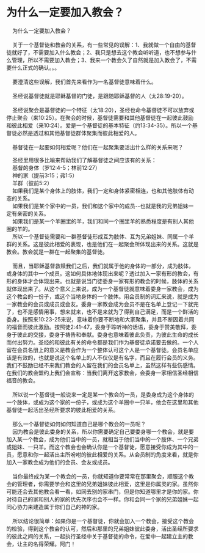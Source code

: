 # 为什么一定要加入教会？



<p>&nbsp; &nbsp; 为什么一定要加入教会？<br />
&nbsp;<br />
&nbsp; &nbsp; 关于一个基督徒和教会的关系，有一些常见的误解：1、我就做一个自由的基督徒就好了，不需要加入什么教会；2、我只是想去这个教会听听道，也不想参与什么管理，所以不需要加入教会；3、我来一个教会久了自然就是加入教会了，不需要什么正式的确认。。。<br />
&nbsp;<br />
&nbsp; &nbsp; 要澄清这些误解，我们首先来看作为一名基督徒意味着什么。<br />
&nbsp;<br />
&nbsp; &nbsp; 圣经说基督徒就是耶稣基督的门徒，是跟随耶稣基督的人（太28:19-20）。<br />
&nbsp;<br />
&nbsp; &nbsp; 圣经说聚会是基督徒的一个特征（太18:20），圣经也命令基督徒不可以放弃或停止聚会（来10:25）。在聚会的时候，基督徒需要和其他基督徒在一起彼此鼓励和彼此相爱（来10:24）。爱是一个基督徒的基本特征（约13:34-35）。所以一个基督徒必然是透过和其他基督徒群体聚集而彼此相爱的人。<br />
&nbsp;<br />
&nbsp; &nbsp; 基督徒在一起要如何相爱呢？他们在一起聚集要活出什么样的关系来呢？&nbsp; &nbsp;</p>

<p>&nbsp; &nbsp; 圣经里用很多比喻来帮助我们了解基督徒之间应该有的关系：<br />
&nbsp; &nbsp; 基督的身体（罗12:4-5；林前12:27）<br />
&nbsp; &nbsp; 神的家（提前3:15；弗1:5）<br />
&nbsp; &nbsp; 羊群（彼前5:2）&nbsp;<br />
&nbsp; &nbsp; 如果我们是某个身体上的肢体，我们一定和身体紧密相连，也和其他肢体有动态的关系。<br />
&nbsp; &nbsp; 如果我们是某个家中的一员，我们和这个家中的成员--也就是我的兄弟姐妹一定有亲密的关系。<br />
&nbsp; &nbsp; 如果我们是某一个羊圈里的羊，我们和同一个圈里羊的熟悉程度是有别人其他圈的羊的。<br />
&nbsp; &nbsp; 所以一个基督徒需要和一群基督徒形成互为肢体、互为兄弟姐妹、同属一个羊群的关系。这是彼此相爱的表现，也是他们在一起聚会所体现出来的关系。这就是教会。教会就是一群在一起聚集的基督徒。<br />
&nbsp;<br />
&nbsp; &nbsp; 而且，当耶稣基督救赎我们之后，我们就属于他的身体的一部分，成为肢体，或身体的其中一个成员。这如何具体地体现出来呢？透过加入一家有形的教会，有形的身体才会体现出来。也就是说当门徒委身一家有形的教会的时候，肢体的关系就体现出来了。从这个意义上来说，成为一个基督徒就意味着委身一家教会，成为这个教会的一份子，或这个当地身体的一个肢体。用会员制的词汇来说，就是成为一家教会的会员或成员或会友。委身一家教会成为会员不是在名单上登记一下就完了，也不是感情用事，想来就来，也不是来就为了得到自己满足，而是一个鲜活的委身。按照来10:23-25来说，意味着你要不断地和大家聚集，并且不断因着共同的福音而彼此激励。按照徒2:41-47，委身于聆听神的话语，委身于赞美敬拜，委身于彼此的交接，委身于祷告和奉献。委身也意味着彼此负责，为彼此生命的成长而付出努力。圣经的和彼此有关的命令都是我们作为基督徒承诺要去做的。一个人留在会员名册上的意义是教会作为一个整体认可这个人是一个基督徒。会员名单应该是有效的，也就是说这个名单上的人不仅仅是有名字，而且在履行会员的义务。我们不鼓励已经不来我们教会的人留在我们的会员名单上，虽然这样有些伤感情。在我们的教会盟约上我们会宣称：当我们离开这家教会，会委身一家相信圣经相信福音的教会。<br />
&nbsp;<br />
&nbsp; &nbsp; 所以说一个基督徒一般说来一定是某一个教会的一员，是委身成为这个身体的一个肢体，或成为这个家的一份子，或成为这个羊圈中一只羊，他会在这里和其他基督徒一起活出圣经所要求的彼此相爱的关系。<br />
&nbsp;<br />
&nbsp; &nbsp; 那么一个基督徒如何如何知道自己是哪个教会的一员呢？<br />
&nbsp; &nbsp; 因为教会是彼此委身的关系，所以你需要确定自己要委身哪一个教会，就是要加入某一个教会，成为他们当中的一员，就相当于他们当中的一个肢体、一个兄弟或姐妹、一只羊。而这个教会也会确认你是一个基督徒，愿意接受你成为其中的一员，愿意和你一起活出主所吩咐的彼此相爱的关系。从会员制的角度来看，就是你加入一家教会成为他们的会员、会友或成员。<br />
&nbsp;<br />
&nbsp; &nbsp; 当你最终成为某一个教会的一员，你就知道你要常常在那里聚会，顺服这个教会的管理者，你需要学会和这里的兄弟姐妹彼此相爱，这里是你属灵的家。虽然你可能还会去其他教会看一看，如同去别的家串门，但是你知道哪里才是你的家。你对待自己的家和别人的家的优先次序也会不一样。你和会同一个家的兄弟姐妹一起同心协力来建造属于你们自己的神的家。<br />
&nbsp;<br />
&nbsp; &nbsp; 所以结论很简单：如果你是一个基督徒，你就会加入一个教会，接受这个教会的检验，得到这个教会的认可，然后和那里的兄弟姐妹彼此委身，活出圣经所要求的彼此之间的关系，一起执行圣经中关于基督徒的命令，在爱中一起建立主的教会，让主的名得荣耀。阿门！</p>
